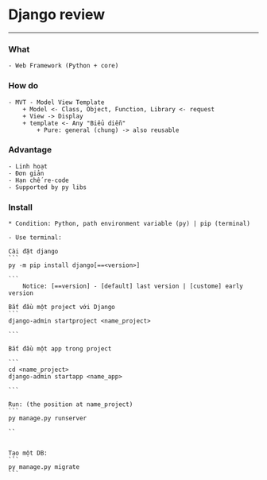 # Django review
----

### What
	- Web Framework (Python + core)


### How do
	- MVT - Model View Template
		+ Model <- Class, Object, Function, Library <- request
		+ View -> Display
		+ template <- Any "Biểu diễn" 
			+ Pure: general (chung) -> also reusable

### Advantage
	- Linh hoạt
	- Đơn giản
	- Hạn chế re-code
	- Supported by py libs

### Install
	* Condition: Python, path environment variable (py) | pip (terminal)
	
	- Use terminal:
	
	Cài đặt django
	```
	py -m pip install django[==<version>]
	
	```
		Notice: [==version] - [default] last version | [custome] early version

	Bắt đầu một project với Django
	```
	django-admin startproject <name_project>

	```

	Bắt đầu một app trong project

	```
	cd <name_project>
	django-admin startapp <name_app>

	```

	Run: (the position at name_project)
	```
	py manage.py runserver
	
	``


	Tạo một DB:
	```
	py manage.py migrate
	```
